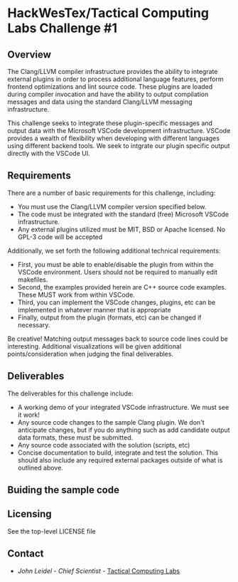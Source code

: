 # HackWesTex/Tactical Computing Labs Challenge #1

## Overview

The Clang/LLVM compiler infrastructure provides the ability to integrate 
external plugins in order to process additional language features, perform 
frontend optimizations and lint source code.  These plugins are loaded 
during compiler invocation and have the ability to output compilation 
messages and data using the standard Clang/LLVM messaging infrastructure.  

This challenge seeks to integrate these plugin-specific messages and 
output data with the Microsoft VSCode development infrastructure.  VSCode 
provides a wealth of flexibility when developing with different languages 
using different backend tools.  We seek to intgrate our plugin specific 
output directly with the VSCode UI.

## Requirements

There are a number of basic requirements for this challenge, including:
* You must use the Clang/LLVM compiler version specified below.
* The code must be integrated with the standard (free) Microsoft VSCode infrastructure.
* Any external plugins utilized must be MIT, BSD or Apache licensed.  No GPL-3 code 
will be accepted

Additionally, we set forth the following additional technical requirements:
* First, you must be able to enable/disable the plugin from within the VSCode
environment.  Users should not be required to manually edit makefiles.
* Second, the examples provided herein are C++ source code examples.  These MUST 
work from within VSCode.
* Third, you can implement the VSCode changes, plugins, etc can be implemented 
in whatever manner that is appropriate
* Finally, output from the plugin (formats, etc) can be changed if necessary.

Be creative!  Matching output messages back to source code lines could 
be interesting.  Additional visualizations will be given additional points/consideration 
when judging the final deliverables.

## Deliverables

The deliverables for this challenge include:
* A working demo of your integrated VSCode infrastructure.  We must see it work!
* Any source code changes to the sample Clang plugin.  We don't anticipate changes, 
but if you do anything such as add candidate output data formats, these must be 
submitted.
* Any source code associated with the solution (scripts, etc)
* Concise documentation to build, integrate and test the solution.  This should also 
include any required external packages outside of what is outlined above.

## Buiding the sample code

## Licensing

See the top-level LICENSE file

## Contact
* *John Leidel* - *Chief Scientist* - [Tactical Computing Labs](http://www.tactcomplabs.com)

